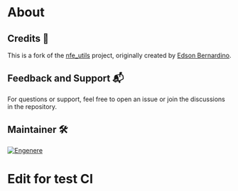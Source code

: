 # About

## Credits 🙌
This is a fork of the [nfe_utils](https://github.com/edsonbernar/nfe_utils) project, originally created by [Edson Bernardino](https://github.com/edsonbernar).

## Feedback and Support 📬
For questions or support, feel free to open an issue or join the discussions in the repository.

## Maintainer 🛠️
[![Engenere](https://storage.googleapis.com/eng-imagens/logo-fundo-preto.webp)](https://engenere.one/)

# Edit for test CI
